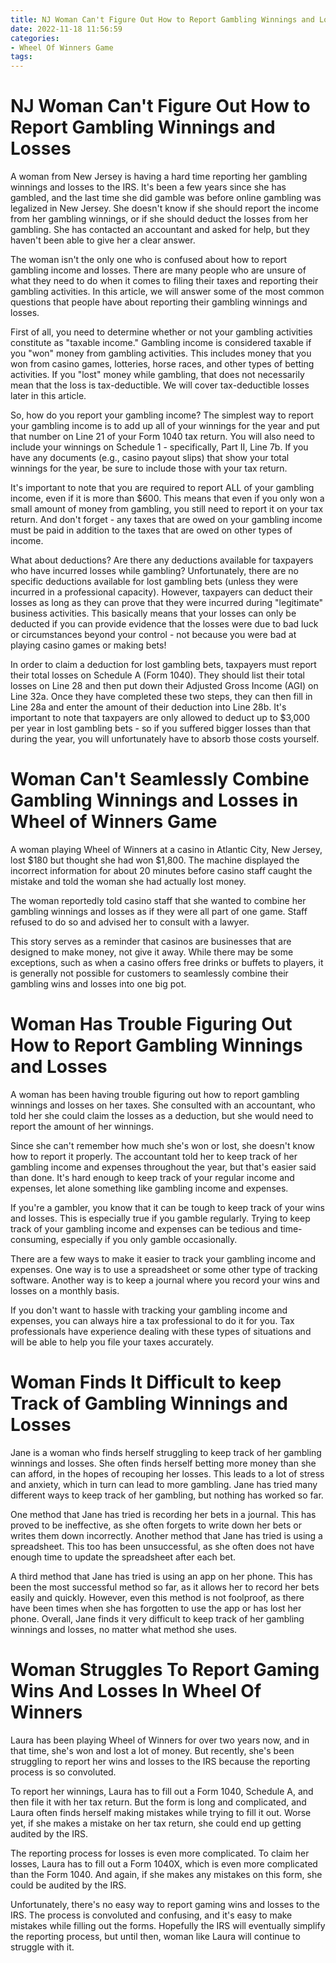 ```yaml
---
title: NJ Woman Can't Figure Out How to Report Gambling Winnings and Losses
date: 2022-11-18 11:56:59
categories:
- Wheel Of Winners Game
tags:
---
```



#  NJ Woman Can't Figure Out How to Report Gambling Winnings and Losses

A woman from New Jersey is having a hard time reporting her gambling winnings and losses to the IRS. It's been a few years since she has gambled, and the last time she did gamble was before online gambling was legalized in New Jersey. She doesn't know if she should report the income from her gambling winnings, or if she should deduct the losses from her gambling. She has contacted an accountant and asked for help, but they haven't been able to give her a clear answer.

The woman isn't the only one who is confused about how to report gambling income and losses. There are many people who are unsure of what they need to do when it comes to filing their taxes and reporting their gambling activities. In this article, we will answer some of the most common questions that people have about reporting their gambling winnings and losses.

First of all, you need to determine whether or not your gambling activities constitute as "taxable income." Gambling income is considered taxable if you "won" money from gambling activities. This includes money that you won from casino games, lotteries, horse races, and other types of betting activities. If you "lost" money while gambling, that does not necessarily mean that the loss is tax-deductible. We will cover tax-deductible losses later in this article.

So, how do you report your gambling income? The simplest way to report your gambling income is to add up all of your winnings for the year and put that number on Line 21 of your Form 1040 tax return. You will also need to include your winnings on Schedule 1 - specifically, Part II, Line 7b. If you have any documents (e.g., casino payout slips) that show your total winnings for the year, be sure to include those with your tax return.

It's important to note that you are required to report ALL of your gambling income, even if it is more than $600. This means that even if you only won a small amount of money from gambling, you still need to report it on your tax return. And don't forget - any taxes that are owed on your gambling income must be paid in addition to the taxes that are owed on other types of income.

What about deductions? Are there any deductions available for taxpayers who have incurred losses while gambling? Unfortunately, there are no specific deductions available for lost gambling bets (unless they were incurred in a professional capacity). However, taxpayers can deduct their losses as long as they can prove that they were incurred during "legitimate" business activities. This basically means that your losses can only be deducted if you can provide evidence that the losses were due to bad luck or circumstances beyond your control - not because you were bad at playing casino games or making bets!

In order to claim a deduction for lost gambling bets, taxpayers must report their total losses on Schedule A (Form 1040). They should list their total losses on Line 28 and then put down their Adjusted Gross Income (AGI) on Line 32a. Once they have completed these two steps, they can then fill in Line 28a and enter the amount of their deduction into Line 28b. It's important to note that taxpayers are only allowed to deduct up to $3,000 per year in lost gambling bets - so if you suffered bigger losses than that during the year, you will unfortunately have to absorb those costs yourself.

#  Woman Can't Seamlessly Combine Gambling Winnings and Losses in Wheel of Winners Game

A woman playing Wheel of Winners at a casino in Atlantic City, New Jersey, lost $180 but thought she had won $1,800. The machine displayed the incorrect information for about 20 minutes before casino staff caught the mistake and told the woman she had actually lost money.

The woman reportedly told casino staff that she wanted to combine her gambling winnings and losses as if they were all part of one game. Staff refused to do so and advised her to consult with a lawyer.

This story serves as a reminder that casinos are businesses that are designed to make money, not give it away. While there may be some exceptions, such as when a casino offers free drinks or buffets to players, it is generally not possible for customers to seamlessly combine their gambling wins and losses into one big pot.

#  Woman Has Trouble Figuring Out How to Report Gambling Winnings and Losses

A woman has been having trouble figuring out how to report gambling winnings and losses on her taxes. She consulted with an accountant, who told her she could claim the losses as a deduction, but she would need to report the amount of her winnings.

Since she can't remember how much she's won or lost, she doesn't know how to report it properly. The accountant told her to keep track of her gambling income and expenses throughout the year, but that's easier said than done. It's hard enough to keep track of your regular income and expenses, let alone something like gambling income and expenses.

If you're a gambler, you know that it can be tough to keep track of your wins and losses. This is especially true if you gamble regularly. Trying to keep track of your gambling income and expenses can be tedious and time-consuming, especially if you only gamble occasionally.

There are a few ways to make it easier to track your gambling income and expenses. One way is to use a spreadsheet or some other type of tracking software. Another way is to keep a journal where you record your wins and losses on a monthly basis.

If you don't want to hassle with tracking your gambling income and expenses, you can always hire a tax professional to do it for you. Tax professionals have experience dealing with these types of situations and will be able to help you file your taxes accurately.

#  Woman Finds It Difficult to keep Track of Gambling Winnings and Losses

Jane is a woman who finds herself struggling to keep track of her gambling winnings and losses. She often finds herself betting more money than she can afford, in the hopes of recouping her losses. This leads to a lot of stress and anxiety, which in turn can lead to more gambling. Jane has tried many different ways to keep track of her gambling, but nothing has worked so far.

One method that Jane has tried is recording her bets in a journal. This has proved to be ineffective, as she often forgets to write down her bets or writes them down incorrectly. Another method that Jane has tried is using a spreadsheet. This too has been unsuccessful, as she often does not have enough time to update the spreadsheet after each bet.

A third method that Jane has tried is using an app on her phone. This has been the most successful method so far, as it allows her to record her bets easily and quickly. However, even this method is not foolproof, as there have been times when she has forgotten to use the app or has lost her phone. Overall, Jane finds it very difficult to keep track of her gambling winnings and losses, no matter what method she uses.

#  Woman Struggles To Report Gaming Wins And Losses In Wheel Of Winners

Laura has been playing Wheel of Winners for over two years now, and in that time, she's won and lost a lot of money. But recently, she's been struggling to report her wins and losses to the IRS because the reporting process is so convoluted.

To report her winnings, Laura has to fill out a Form 1040, Schedule A, and then file it with her tax return. But the form is long and complicated, and Laura often finds herself making mistakes while trying to fill it out. Worse yet, if she makes a mistake on her tax return, she could end up getting audited by the IRS.

The reporting process for losses is even more complicated. To claim her losses, Laura has to fill out a Form 1040X, which is even more complicated than the Form 1040. And again, if she makes any mistakes on this form, she could be audited by the IRS.

Unfortunately, there's no easy way to report gaming wins and losses to the IRS. The process is convoluted and confusing, and it's easy to make mistakes while filling out the forms. Hopefully the IRS will eventually simplify the reporting process, but until then, woman like Laura will continue to struggle with it.